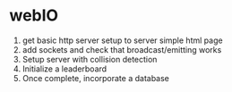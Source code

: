 # webIO

1. get basic http server setup to server simple html page
2. add sockets and check that broadcast/emitting works
3. Setup server with collision detection 
4. Initialize a leaderboard
5. Once complete, incorporate a database
